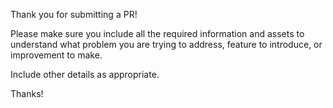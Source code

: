 Thank you for submitting a PR!

Please make sure you include all the required information and assets to understand what problem you are trying to address, feature to introduce, or improvement to make.

Include other details as appropriate.

Thanks!
